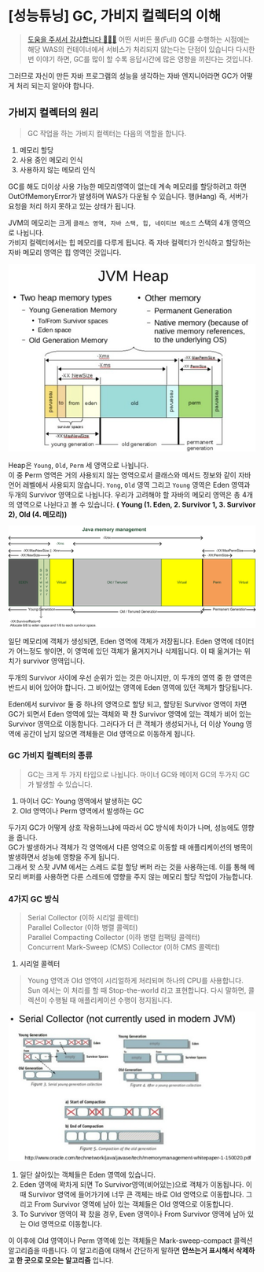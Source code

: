 # [성능튜닝] GC, 가비지 컬렉터의 이해
> [도움을 주셔서 감사합니다 🙇🏻‍♂️](https://12bme.tistory.com/57)
어떤 서버든 풀(Full) GC를 수행하는 시점에는 해당 WAS의 컨테이너에서 서비스가 처리되지 않는다는 단점이 있습니다 다시한번 이야기 하면, GC를 많이 할 수록 응답시간에 많은 영향을 끼친다는 것입니다.

그러므로 자신이 만든 자바 프로그램의 성능을 생각하는 자바 엔지니어라면 GC가 어떻게 처리 되는지 알아야 합니다.

## 가비지 컬렉터의 원리
> GC 작업을 하는 가비지 컬렉터는 다음의 역할을 합니다.

1. 메모리 할당
2. 사용 중인 메모리 인식
3. 사용하지 않는 메모리 인식

GC를 해도 더이상 사용 가능한 메모리영역이 없는데 계속 메모리를 할당하려고 하면 OutOfMemoryError가 발생하며 WAS가 다운될 수 있습니다. 행(Hang) 즉, 서버가 요청을 처리 하지 못하고 있는 상태가 됩니다.

JVM의 메모리는 크게 `클래스 영역, 자바 스택, 힙, 네이티브 메소드` 스택의 4개 영역으로 나뉩니다.  
가비지 컬렉터에서는 힙 메모리를 다루게 됩니다. 즉 자바 컬렉터가 인식하고 할당하는 자바 메모리 영역은 힙 영역인 것입니다.

<img src="../../img/JVM-Heap.jpeg">

Heap은 `Young`, `Old`, `Perm` 세 영역으로 나뉩니다.  
이 중 Perm 영역은 거의 사용되지 않는 영역으로서 클래스와 메서드 정보와 같이 자바 언어 레벨에서 사용되지 않습니다. `Yong`, `Old` 영역 그리고 `Young` 영역은 Eden 영역과 두개의 Survivor 영역으로 나뉩니다. 우리가 고려해야 할 자바의 메모리 영역은 총 4개의 영역으로 나뉜다고 볼 수 있습니다. **( Young (1. Eden, 2. Survivor 1, 3. Survivor 2), Old (4. 메모리))**

<img src="../../img/Java-memory-management.png">

일단 메모리에 객체가 생성되면, Eden 영역에 객체가 저장됩니다. Eden 영역에 데이터가 어느정도 쌓이면, 이 영역에 있던 객체가 욞겨지거나 삭제됩니다. 이 때 옮겨가는 위치가 survivor 영역입니다.

두개의 Survivor 사이에 우선 순위가 있는 것은 아니지만, 이 두개의 영역 중 한 영역은 반드시 비어 있어야 합니다. 그 비어있는 영역에 Eden 영역에 있던 객체가 할당됩니다.

Eden에서 survivor 둘 중 하나의 영역으로 할당 되고, 할당된 Survivor 영역이 차면 GC가 되면서 Eden 영역에 있는 객체와 꽉 찬 Survivor 영역에 있는 객체가 비어 있는 Survivor 영역으로 이동합니다. 그러다가 더 큰 객체가 생성되거나, 더 이상 Young 영역에 공간이 남지 않으면 객체들은 Old 영역으로 이동하게 됩니다.

### GC 가비지 컬렉터의 종류
> GC는 크게 두 가지 타입으로 나뉩니다. 마이너 GC와 메이저 GC의 두가지 GC가 발생할 수 있습니다.  

1. 마이너 GC: Young 영역에서 발생하는 GC
2. Old 영역이나 Perm 영역에서 발생하는 GC

두가지 GC가 어떻게 상호 작용하느냐에 따라서 GC 방식에 차이가 나며, 성능에도 영향을 줍니다.  
GC가 발생하거나 객체가 각 영역에서 다른 영역으로 이동할 때 애플리케이션의 병목이 발생하면서 성능에 영향을 주게 됩니다.  
그래서 핫 스팟 JVM 에서는 스레드 로컬 할당 버퍼 라는 것을 사용하는데. 이를 통해 메모리 버퍼를 사용하면 다른 스레드에 영향을 주지 않는 메모리 할당 작업이 가능합니다.

### 4가지 GC 방식

> Serial Collector (이하 시리얼 콜렉터)  
> Parallel Collector (이하 병렬 콜렉터)  
> Parallel Compacting Collector (이하 병렬 컴팩팅 콜렉터)  
> Concurrent Mark-Sweep (CMS) Collector (이하 CMS 콜렉터)

1. 시리얼 콜렉터
> Young 영역과 Old 영역이 시리얼하게 처리되며 하나의 CPU를 사용합니다. Sun 에서는 이 처리를 할 때 Stop-the-world 라고 표현합니다. 다시 말하면, 콜렉션이 수행될 때 애플리케이션 수행이 정지됩니다.

<img src="../../img/serial-collector.jpeg">

1) 일단 살아있는 객체들은 Eden 영역에 있습니다.
2) Eden 영역에 꽉차게 되면 To Survivor영역(비어있는)으로 객체가 이동됩니다. 이때 Survivor 영역에 들어가기에 너무 큰 객체는 바로 Old 영역으로 이동합니다. 그리고 From Survivor 영역에 남아 있는 객체들은 Old 영역으로 이동합니다.
3) To Survivor 영역이 꽉 찼을 경우, Even 영역이나 From Survivor 영역에 남아 있는 Old 영역으로 이동합니다. 

이 이후에 Old 영역이나 Perm 영역에 있는 객체들은 Mark-sweep-compact 콜렉션 알고리즘을 따릅니다. 이 알고리즘에 대해서 간단하게 말하면 **안쓰는거 표시해서 삭제하고 한 곳으로 모으는 알고리즘** 입니다.